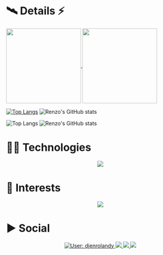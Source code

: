 # 🛰️ Details ⚡


<a href="https://github.com/anuraghazra/github-readme-stats">
  <img height=200 align="center" src="https://github-readme-stats.vercel.app/api?username=renzoalves&theme=radical" />
</a>
<a href="https://github.com/anuraghazra/convoychat">
  <img height=200 align="center" src="https://github-readme-stats.vercel.app/api/top-langs?username=renzoalves&layout=compact&langs_count=8&card_width=320" />
</a>
  
 [![Top Langs](https://github-readme-stats.vercel.app/api/top-langs/?username=renzoalves&theme=radical)](https://github.com/renzoalves/github-readme-stats)  ![Renzo's GitHub stats](https://github-readme-stats.vercel.app/api?username=renzoalves&show_icons=true&theme=radical)   
 
 ![Top Langs](https://github-readme-stats.vercel.app/api/top-langs/?username=renzoalves&layout=compact&theme=radical)  ![Renzo's GitHub stats](https://github-readme-stats.vercel.app/api?username=renzoalves&show_icons=true&theme=radical)   

 # 🧑‍💻 Technologies

<p align="center">
  <a href="https://skillicons.dev">
    <img src="https://skillicons.dev/icons?i=git,vue,js,html,css,bootstrap,tailwind,cs,postgres" />
  </a>
</p>
<!-- [![My Skills](https://skillicons.dev/icons?i=vue,js,html,css,bootstrap,tailwind,cs,postgres)](https://skillicons.dev) -->

# 📖 Interests

<p align="center">
  <a href="https://skillicons.dev">
    <img src="https://skillicons.dev/icons?i=git,js,html,css,cs,vue,bootstrap,dotnet,laravel,mysql,postgres,sqlite,tailwind,visualstudio,vscode,nodejs,postman" />
  </a>
</p>
<!-- [![My Skills](https://skillicons.dev/icons?i=js,html,css,cs,vue,bootstrap,dotnet,laravel,mysql,postgres,sqlite,tailwind,visualstudio,vscode,nodejs,postman)](https://skillicons.dev) -->

<!--
   [![My Skills](https://skillicons.dev/icons?i=js,html,css,vue,bootstrap,tailwind)](https://skillicons.dev) <br>
   [![My Skills](https://skillicons.dev/icons?i=mysql,postgres,sqlite)](https://skillicons.dev) <br>
   [![My Skills](https://skillicons.dev/icons?i=dotnet,cs,laravel,nodejs)](https://skillicons.dev) <br>
   [![My Skills](https://skillicons.dev/icons?i=visualstudio,vscode,postman)](https://skillicons.dev)
-->

# ▶️ Social

<p align="center">
  <a href="https://discord.gg/djenrolandy">
    <img src="https://skillicons.dev/icons?i=discord" title="User: djenrolandy"/>
  </a>
  <a href="https://www.instagram.com/renzo.na/">
    <img src="https://skillicons.dev/icons?i=instagram" />
  </a>
  <a href="https://br.linkedin.com/in/renzoalves">
    <img src="https://skillicons.dev/icons?i=linkedin" />
  </a>
  <a href="https://twitter.com/renzoalves">
    <img src="https://skillicons.dev/icons?i=twitter" />
  </a>
</p>

<!--  
[![Discord](https://skillicons.dev/icons?i=discord)](https://discord.gg/EgU2BD9A)  
[![Instagram](https://skillicons.dev/icons?i=instagram)](https://www.instagram.com/renzo.na/)
[![LinkedIn](https://skillicons.dev/icons?i=linkedin)](https://br.linkedin.com/in/renzoalves)
[![Twitter](https://skillicons.dev/icons?i=twitter)](https://github.com/renzoalves)
[![TikTok](https://img.shields.io/badge/TikTok-000000?style=for-the-badge&logo=tiktok&logoColor=white)](https://www.tiktok.com/@renzoalves)
-->

<!--
Referências para personalização da minha pámgina inicial:

Repositório do meu perfil: https://github.com/devfraga/devfraga
Site de Badges: https://dev.to/envoy_/150-badges-for-github-pnk
Repositório do Github Stats: https://github.com/anuraghazra/github-readme-stats
Emojis: https://emojipedia.org/

**renzoalves/renzoalves** is a ✨ _special_ ✨ repository because its `README.md` (this file) appears on your GitHub profile.

Here are some ideas to get you started:

- 🔭 I’m currently working on ...
- 🌱 I’m currently learning ...
- 👯 I’m looking to collaborate on ...
- 🤔 I’m looking for help with ...
- 💬 Ask me about ...
- 📫 How to reach me: ...
- 😄 Pronouns: ...
- ⚡ Fun fact: ...
-->
